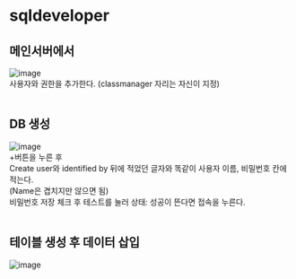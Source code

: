 # sqldeveloper
## 메인서버에서
![image](https://github.com/gkstmdrb/sqldeveloper/assets/114748816/0d36f76f-4871-4114-816b-728424c6b3d1) <br>
사용자와 권한을 추가한다. (classmanager 자리는 자신이 지정) <br><br>

## DB 생성
![image](https://github.com/gkstmdrb/sqldeveloper/assets/114748816/11e55576-fcdc-4f44-9af4-43a2e756cdcf) <br>
+버튼을 누른 후 <br>
Create user와 identified by 뒤에 적었던 글자와 똑같이 사용자 이름, 비밀번호 칸에 적는다. <br>
(Name은 겹치지만 않으면 됨) <br>
비밀번호 저장 체크 후 테스트를 눌러 상태: 성공이 뜬다면 접속을 누른다. <br><br>

## 테이블 생성 후 데이터 삽입
![image](https://github.com/gkstmdrb/sqldeveloper/assets/114748816/472a6c5d-f659-4a88-8956-160a5f4200ec)
